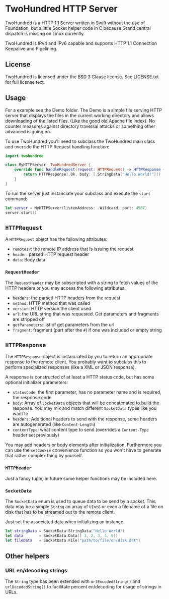 # TwoHundred HTTP Server

TwoHundred is a HTTP 1.1 Server written in Swift without the use of Foundation, but a little Socket helper code in C because Grand central dispatch is missing on Linux currently.

TwoHundred is IPv4 and IPv6 capable and supports HTTP 1.1 Connection Keepalive and Pipelining.

## License

TwoHundred is licensed under the BSD 3 Clause license. See LICENSE.txt for full license text.

## Usage

For a example see the Demo folder. The Demo is a simple file serving HTTP server that displays the files in the current working directory and allows downloading of the listed files. (Like the good old Apache file index). No counter measures against directory traversal attacks or something other advanced is going on.

To use TwoHundred you'll need to subclass the TwoHundred main class and override the HTTP Request handling function:

~~~swift
import twohundred

class MyHTTPServer: TwoHundredServer {
    override func handleRequest(request: HTTPRequest) -> HTTPResponse {
        return HTTPResponse(.Ok, body: [.StringData("Hello World!")])
    }
}
~~~

To run the server just instanciate your subclass and execute the `start` command:

~~~swift
let server = MyHTTPServer(listenAddress: .Wildcard, port: 4567)
server.start()
~~~

## `HTTPRequest`

A `HTTPRequest` object has the following attributes:

- `remoteIP`: the remote IP address that is issuing the request
- `header`: parsed HTTP request header
- `data`: Body data

### `RequestHeader`

The `RequestHeader` may be subscripted with a string to fetch values of the HTTP headers or you may access the following attributes:

- `headers`: the parsed HTTP headers from the request
- `method`: HTTP method that was called
- `version`: HTTP version the client used
- `url`: the URL string that was requested. Get parameters and fragments are stripped off
- `getParameters`: list of get parameters from the url
- `fragment`: fragment (part after the `#`) if one was included or empty string

## `HTTPResponse`

The `HTTPResponse` object is instanciated by you to return an appropriate response to the remote client. You probably want to subclass this to perform specialized responses (like a XML or JSON response).

A response is constructed of at least a HTTP status code, but has some optional initializer parameters:

- `statusCode`: the first parameter, has no parameter name and is required, the response code
- `body`: Array of `SocketData` objects that will be concatenated to build the response. You may mix and match different `SocketData` types like you want to
- `headers`: Additional headers to send with the response, some headers are autogenerated (like `Content-Length`)
- `contentType`: what content type to send (overrides a `Content-Type` header set previously)

You may add headers or body elements after initialization. Furthermore you can use the `setCookie` convenience function so you won't have to generate that rather complex thing by yourself.

### `HTTPHeader`

Just a fancy tuple, in future some helper functions may be included here.

### `SocketData`

The `SocketData` enum is used to queue data to be send by a socket. This data may be a simple `String` an array of `UInt8` or even a filename of a file on disk that has to be streamed out to the remote client.

Just set the associated data when initializing an instance:

~~~swift
let stringData = SocketData.StringData("Hello World")
let data       = SocketData.Data([ 1, 2, 3, 4, 5])
let fileData   = SocketData.File("path/to/file/on/disk.dat")
~~~

## Other helpers

### URL en/decoding strings

The `String` type has been extended with `urlEncodedString()` and `urlDecodedString()` to facilitate percent en/decoding for usage of strings in URLs.

